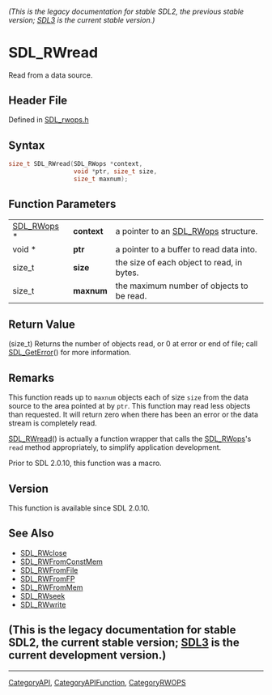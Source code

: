 ###### (This is the legacy documentation for stable SDL2, the previous stable version; [SDL3](https://wiki.libsdl.org/SDL3/) is the current stable version.)
# SDL_RWread

Read from a data source.

## Header File

Defined in [SDL_rwops.h](https://github.com/libsdl-org/SDL/blob/SDL2/include/SDL_rwops.h)

## Syntax

```c
size_t SDL_RWread(SDL_RWops *context,
                  void *ptr, size_t size,
                  size_t maxnum);
```

## Function Parameters

|                          |             |                                                   |
| ------------------------ | ----------- | ------------------------------------------------- |
| [SDL_RWops](SDL_RWops) * | **context** | a pointer to an [SDL_RWops](SDL_RWops) structure. |
| void *                   | **ptr**     | a pointer to a buffer to read data into.          |
| size_t                   | **size**    | the size of each object to read, in bytes.        |
| size_t                   | **maxnum**  | the maximum number of objects to be read.         |

## Return Value

(size_t) Returns the number of objects read, or 0 at error or end of file;
call [SDL_GetError](SDL_GetError)() for more information.

## Remarks

This function reads up to `maxnum` objects each of size `size` from the
data source to the area pointed at by `ptr`. This function may read less
objects than requested. It will return zero when there has been an error or
the data stream is completely read.

[SDL_RWread](SDL_RWread)() is actually a function wrapper that calls the
[SDL_RWops](SDL_RWops)'s `read` method appropriately, to simplify
application development.

Prior to SDL 2.0.10, this function was a macro.

## Version

This function is available since SDL 2.0.10.

## See Also

- [SDL_RWclose](SDL_RWclose)
- [SDL_RWFromConstMem](SDL_RWFromConstMem)
- [SDL_RWFromFile](SDL_RWFromFile)
- [SDL_RWFromFP](SDL_RWFromFP)
- [SDL_RWFromMem](SDL_RWFromMem)
- [SDL_RWseek](SDL_RWseek)
- [SDL_RWwrite](SDL_RWwrite)


## (This is the legacy documentation for stable SDL2, the current stable version; [SDL3](https://wiki.libsdl.org/SDL3/) is the current development version.)



----
[CategoryAPI](CategoryAPI), [CategoryAPIFunction](CategoryAPIFunction), [CategoryRWOPS](CategoryRWOPS)

